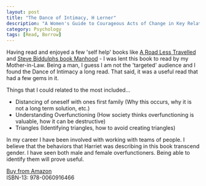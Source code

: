 ```yaml
---
layout: post
title: "The Dance of Intimacy, H Lerner"
description: "A Women's Guide to Courageous Acts of Change in Key Relationships"
category: Psychology
tags: [Read, Borrow]
---
```

Having read and enjoyed a few 'self help' books like [A Road Less Travelled](http://www.amazon.com/Road-Less-Traveled-Timeless-Traditional/dp/0743243153) and [Steve Biddulphs book Manhood](http://www.amazon.com/Manhood-Steve-Biddulph/dp/0091894816) - I was lent this book to read by my Mother-in-Law. Being a man, I guess I am not the 'targeted' audience and I found the Dance of Intimacy a long read. That said, it was a useful read that had a few gems in it.

Things that I could related to the most included...
- Distancing of oneself with ones first family (Why this occurs, why it is not a long term solution, etc.)   
- Understanding Overfunctioning (How society thinks overfunctioning is valuable, how it can be destructive)   
- Triangles (Identifying triangles, how to avoid creating triangles)

In my career I have been involved with working with teams of people. I believe that the behaviors that Harriet was describing in this book transcend gender. I have seen both male and female overfunctioners. Being able to identify them will prove useful.

[Buy from Amazon](http://www.amazon.com/Dance-Intimacy-Womans-Courageous-Relationships/dp/006091646X/ref=sr_1_2?ie=UTF8&qid=1430053264&sr=8-2&keywords=the+dance+of+intimacy)  
ISBN-13: 978-0060916466


